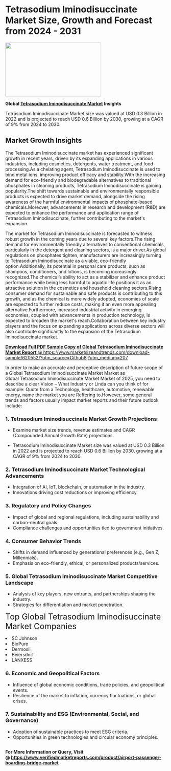 <H1>Tetrasodium Iminodisuccinate Market Size, Growth and Forecast from 2024 - 2031</H1><img class="aligncenter size-medium wp-image-584254" src="https://thirdeyenews.in/wp-content/uploads/2024/09/Global-Market-Research-300x168.jpeg" alt="" width="300" height="168" /><p><strong>Global&nbsp;<a href="https://www.marketsizeandtrends.com/download-sample/620552/?utm_source=Github8j?utm_medium=207">Tetrasodium Iminodisuccinate Market</a> Insights</strong></p><p>Tetrasodium Iminodisuccinate Market size was valued at USD 0.3 Billion in 2022 and is projected to reach USD 0.6 Billion by 2030, growing at a CAGR of 9% from 2024 to 2030.</p><p><h2>Market Growth Insights</h2> <p>The Tetrasodium Iminodisuccinate market has experienced significant growth in recent years, driven by its expanding applications in various industries, including cosmetics, detergents, water treatment, and food processing.As a chelating agent, Tetrasodium Iminodisuccinate is used to bind metal ions, improving product efficacy and stability.With the increasing demand for eco-friendly and biodegradable alternatives to traditional phosphates in cleaning products, Tetrasodium Iminodisuccinate is gaining popularity.The shift towards sustainable and environmentally responsible products is expected to drive market demand, alongside the rising awareness of the harmful environmental impacts of phosphate-based chemicals.Moreover, advancements in research and development (R&D) are expected to enhance the performance and application range of Tetrasodium Iminodisuccinate, further contributing to the market's expansion.</p> <p><a href="#"></a></p> <p>The market for Tetrasodium Iminodisuccinate is forecasted to witness robust growth in the coming years due to several key factors.The rising demand for environmentally friendly alternatives to conventional chemicals, particularly in the detergent and cleaning sectors, is a major driver.As global regulations on phosphates tighten, manufacturers are increasingly turning to Tetrasodium Iminodisuccinate as a viable, eco-friendly option.Additionally, its potential in personal care products, such as shampoos, conditioners, and lotions, is becoming increasingly recognized.The chemical’s ability to act as a stabilizer and enhance product performance while being less harmful to aquatic life positions it as an attractive solution in the cosmetics and household cleaning sectors.Rising consumer demand for sustainable and safe products is contributing to this growth, and as the chemical is more widely adopted, economies of scale are expected to further reduce costs, making it an even more appealing alternative.Furthermore, increased industrial activity in emerging economies, coupled with advancements in production technology, is expected to broaden the market's reach.Collaboration between key industry players and the focus on expanding applications across diverse sectors will also contribute significantly to the expansion of the Tetrasodium Iminodisuccinate market.</p> <p><a href="#"></p><p><span class=""><strong>Download Full PDF Sample Copy of Global Tetrasodium Iminodisuccinate Market Report</strong> @ <a href="https://www.marketsizeandtrends.com/download-sample/620552/?utm_source=Github8j?utm_medium=207" target="_blank">https://www.marketsizeandtrends.com/download-sample/620552/?utm_source=Github8j?utm_medium=207</a></span></p><p>In order to make an accurate and perceptive description of future scope of a Global&nbsp;Tetrasodium Iminodisuccinate Market Market as Global&nbsp;Tetrasodium Iminodisuccinate Market Market of 2025, you need to describe a clear Vision &ndash; What Industry or Linda can you think of for example: Quote from a Technology, healthcare, automotive, renewable energy, name the market you are Reffering to.However, some general trends and factors usually impact market reports and their future outlook include:</p><h3>1.&nbsp;<strong>Tetrasodium Iminodisuccinate Market Growth Projections</strong></h3><ul><li>Examine market size trends, revenue estimates and CAGR (Compounded Annual Growth Rate) projections.</li><li><p>Tetrasodium Iminodisuccinate Market size was valued at USD 0.3 Billion in 2022 and is projected to reach USD 0.6 Billion by 2030, growing at a CAGR of 9% from 2024 to 2030.</p></li></ul><h3>2.&nbsp;<strong>Tetrasodium Iminodisuccinate Market Technological Advancements</strong></h3><ul><li>Integration of AI, IoT, blockchain, or automation in the industry.</li><li>Innovations driving cost reductions or improving efficiency.</li></ul><h3>3.&nbsp;<strong>Regulatory and Policy Changes</strong></h3><ul><li>Impact of global and regional regulations, including sustainability and carbon-neutral goals.</li><li>Compliance challenges and opportunities tied to government initiatives.</li></ul><h3>4.&nbsp;<strong>Consumer Behavior Trends</strong></h3><ul><li>Shifts in demand influenced by generational preferences (e.g., Gen Z, Millennials).</li><li>Emphasis on eco-friendly, ethical, or personalized products/services.</li></ul><h3>5.&nbsp;<strong>Global Tetrasodium Iminodisuccinate Market Competitive Landscape</strong></h3><ul><li>Analysis of key players, new entrants, and partnerships shaping the industry.</li><li>Strategies for differentiation and market penetration.</li></ul><p data-pm-slice="1 1 []"><span style="color: inherit; font-family: inherit; font-size: 25px;">Top Global Tetrasodium Iminodisuccinate Market Companies</span></p><div class="" data-test-id=""><p><li>SC Johnson</li><li> BioPure</li><li> Dermosil</li><li> Beiersdorf</li><li> LANXESS</li></p></div><h3>6.&nbsp;<strong>Economic and Geopolitical Factors</strong></h3><ul><li>Influence of global economic conditions, trade policies, and geopolitical events.</li><li>Resilience of the market to inflation, currency fluctuations, or global crises.</li></ul><h3>7.&nbsp;<strong>Sustainability and ESG (Environmental, Social, and Governance)</strong></h3><ul><li>Adoption of sustainable practices to meet ESG criteria.</li><li>Opportunities in green technologies and circular economy principles.</li></ul><h2><strong style="font-size: 14px;">For More Information or Query, Visit @&nbsp;</strong><a style="background-color: #ffffff; font-size: 14px;" href="https://www.marketsizeandtrends.com/report/tetrasodium-iminodisuccinate-market/" target="_blank">https://www.verifiedmarketreports.com/product/airport-passenger-boarding-bridge-market</a></h2>